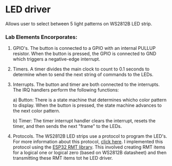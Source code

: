 # LED driver

Allows user to select between 5 light patterns on WS2812B LED strip.

### Lab Elements Encorporates:
  1) GPIO's. The button is connected to a GPIO with an internal PULLUP resistor. When the button is pressed, the GPIO is connected to GND which triggers a negative-edge interrupt.
  
  2) Timers. A timer divides the main clock to count to 0.1 seconds to determine when to send the next string of commands to the LEDs. 
  
  3) Interrupts. The button and timer are both connected to the interrupts. The IRQ handlers perform the following functions:
      
      a) Button: There is a state machine that determines whicho color pattern to display. When the button is pressed, the state machine advances to the next color pattern.
      
      b) Timer: The timer interrupt handler clears the interrupt, resets the timer, and then sends the next "frame" to the LEDs.

  4) Protocols. The WS2812B LED strips use a protocol to program the LED's. For more information about this protocol, [click here](https://cdn-shop.adafruit.com/datasheets/WS2812B.pdf).
  I implemented this protocol using the [ESP32 RMT library](https://docs.espressif.com/projects/esp-idf/en/latest/esp32/api-reference/peripherals/rmt.html). This involved creating RMT items for a logical one or logical zero (based on WS2812B datasheet) and then transmitting these RMT items tot he LED driver.
